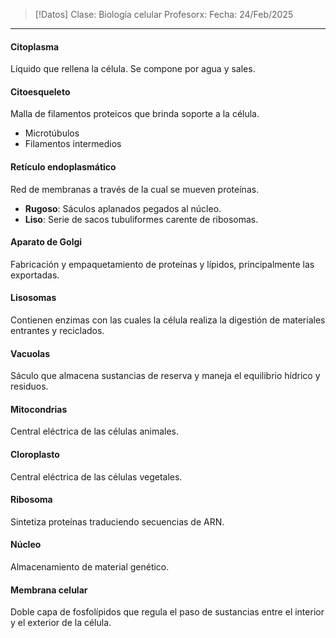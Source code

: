 >[!Datos]
>Clase: Biología celular
>Profesorx: 
>Fecha: 24/Feb/2025

---
#### Citoplasma
Líquido que rellena la célula. Se compone por agua y sales.
#### Citoesqueleto
Malla de filamentos proteicos que brinda soporte a la célula.

- Microtúbulos
- Filamentos intermedios
#### Retículo endoplasmático
Red de membranas a través de la cual se mueven proteínas.

- **Rugoso**: Sáculos aplanados pegados al núcleo.
- **Liso**: Serie de sacos tubuliformes carente de ribosomas.
#### Aparato de Golgi
Fabricación y empaquetamiento de proteínas y lípidos, principalmente las exportadas.
#### Lisosomas
Contienen enzimas con las cuales la célula realiza la digestión de materiales entrantes y reciclados.
#### Vacuolas
Sáculo que almacena sustancias de reserva y maneja el equilibrio hídrico y residuos.
#### Mitocondrias
Central eléctrica de las células animales.
#### Cloroplasto
Central eléctrica de las células vegetales.
#### Ribosoma
Sintetiza proteínas traduciendo secuencias de ARN.
#### Núcleo
Almacenamiento de material genético.
#### Membrana celular
Doble capa de fosfolípidos que regula el paso de sustancias entre el interior y el exterior de la célula.